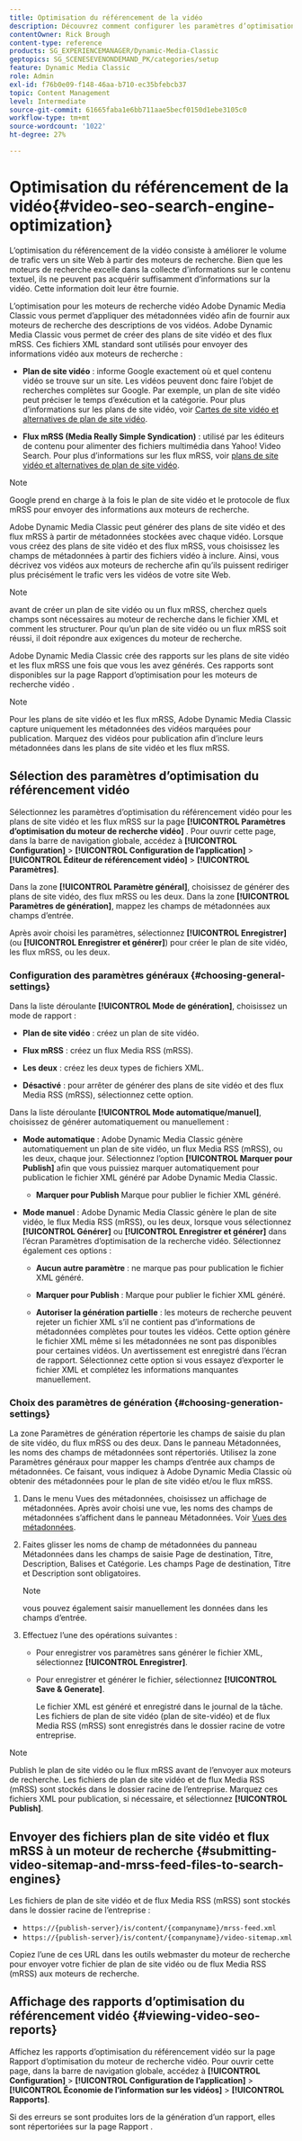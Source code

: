 ```yaml
---
title: Optimisation du référencement de la vidéo
description: Découvrez comment configurer les paramètres d’optimisation du référencement des vidéos dans Adobe Dynamic Media Classic.
contentOwner: Rick Brough
content-type: reference
products: SG_EXPERIENCEMANAGER/Dynamic-Media-Classic
geptopics: SG_SCENESEVENONDEMAND_PK/categories/setup
feature: Dynamic Media Classic
role: Admin
exl-id: f76b0e09-f148-46aa-b710-ec35bfebcb37
topic: Content Management
level: Intermediate
source-git-commit: 61665faba1e6bb711aae5becf0150d1ebe3105c0
workflow-type: tm+mt
source-wordcount: '1022'
ht-degree: 27%

---
```


# Optimisation du référencement de la vidéo{#video-seo-search-engine-optimization}

L’optimisation du référencement de la vidéo consiste à améliorer le volume de trafic vers un site Web à partir des moteurs de recherche. Bien que les moteurs de recherche excelle dans la collecte d’informations sur le contenu textuel, ils ne peuvent pas acquérir suffisamment d’informations sur la vidéo. Cette information doit leur être fournie.

L’optimisation pour les moteurs de recherche vidéo Adobe Dynamic Media Classic vous permet d’appliquer des métadonnées vidéo afin de fournir aux moteurs de recherche des descriptions de vos vidéos. Adobe Dynamic Media Classic vous permet de créer des plans de site vidéo et des flux mRSS. Ces fichiers XML standard sont utilisés pour envoyer des informations vidéo aux moteurs de recherche :

* **Plan de site vidéo** : informe Google exactement où et quel contenu vidéo se trouve sur un site. Les vidéos peuvent donc faire l’objet de recherches complètes sur Google. Par exemple, un plan de site vidéo peut préciser le temps d’exécution et la catégorie. Pour plus d’informations sur les plans de site vidéo, voir [Cartes de site vidéo et alternatives de plan de site vidéo](https://developers.google.com/search/docs/crawling-indexing/sitemaps/video-sitemaps?visit_id=637558394348624754-567115452&amp;rd=1).

* **Flux mRSS (Media Really Simple Syndication)** : utilisé par les éditeurs de contenu pour alimenter des fichiers multimédia dans Yahoo! Video Search. Pour plus d’informations sur les flux mRSS, voir [ plans de site vidéo et alternatives de plan de site vidéo](https://developers.google.com/search/docs/crawling-indexing/sitemaps/video-sitemaps?visit_id=637558394348624754-567115452&amp;rd=1).

>[!NOTE]
>
>Google prend en charge à la fois le plan de site vidéo et le protocole de flux mRSS pour envoyer des informations aux moteurs de recherche.

Adobe Dynamic Media Classic peut générer des plans de site vidéo et des flux mRSS à partir de métadonnées stockées avec chaque vidéo. Lorsque vous créez des plans de site vidéo et des flux mRSS, vous choisissez les champs de métadonnées à partir des fichiers vidéo à inclure. Ainsi, vous décrivez vos vidéos aux moteurs de recherche afin qu’ils puissent rediriger plus précisément le trafic vers les vidéos de votre site Web.

>[!NOTE]
>
>avant de créer un plan de site vidéo ou un flux mRSS, cherchez quels champs sont nécessaires au moteur de recherche dans le fichier XML et comment les structurer. Pour qu’un plan de site vidéo ou un flux mRSS soit réussi, il doit répondre aux exigences du moteur de recherche.

Adobe Dynamic Media Classic crée des rapports sur les plans de site vidéo et les flux mRSS une fois que vous les avez générés. Ces rapports sont disponibles sur la page Rapport d’optimisation pour les moteurs de recherche vidéo .

>[!NOTE]
>
>Pour les plans de site vidéo et les flux mRSS, Adobe Dynamic Media Classic capture uniquement les métadonnées des vidéos marquées pour publication. Marquez des vidéos pour publication afin d’inclure leurs métadonnées dans les plans de site vidéo et les flux mRSS.

## Sélection des paramètres d’optimisation du référencement vidéo

Sélectionnez les paramètres d’optimisation du référencement vidéo pour les plans de site vidéo et les flux mRSS sur la page **[!UICONTROL Paramètres d’optimisation du moteur de recherche vidéo]** . Pour ouvrir cette page, dans la barre de navigation globale, accédez à **[!UICONTROL Configuration]** > **[!UICONTROL Configuration de l’application]** > **[!UICONTROL Éditeur de référencement vidéo]** > **[!UICONTROL Paramètres]**.

Dans la zone **[!UICONTROL Paramètre général]**, choisissez de générer des plans de site vidéo, des flux mRSS ou les deux. Dans la zone **[!UICONTROL Paramètres de génération]**, mappez les champs de métadonnées aux champs d’entrée.

Après avoir choisi les paramètres, sélectionnez **[!UICONTROL Enregistrer]** (ou **[!UICONTROL Enregistrer et générer]**) pour créer le plan de site vidéo, les flux mRSS, ou les deux.

### Configuration des paramètres généraux {#choosing-general-settings}

Dans la liste déroulante **[!UICONTROL Mode de génération]**, choisissez un mode de rapport :

* **Plan de site vidéo** : créez un plan de site vidéo.

* **Flux mRSS** : créez un flux Media RSS (mRSS).

* **Les deux** : créez les deux types de fichiers XML.

* **Désactivé** : pour arrêter de générer des plans de site vidéo et des flux Media RSS (mRSS), sélectionnez cette option.

Dans la liste déroulante **[!UICONTROL Mode automatique/manuel]**, choisissez de générer automatiquement ou manuellement :

* **Mode automatique** : Adobe Dynamic Media Classic génère automatiquement un plan de site vidéo, un flux Media RSS (mRSS), ou les deux, chaque jour. Sélectionnez l’option **[!UICONTROL Marquer pour Publish]** afin que vous puissiez marquer automatiquement pour publication le fichier XML généré par Adobe Dynamic Media Classic.

   * **Marquer pour Publish** Marque pour publier le fichier XML généré.

* **Mode manuel** : Adobe Dynamic Media Classic génère le plan de site vidéo, le flux Media RSS (mRSS), ou les deux, lorsque vous sélectionnez **[!UICONTROL Générer]** ou **[!UICONTROL Enregistrer et générer]** dans l’écran Paramètres d’optimisation de la recherche vidéo. Sélectionnez également ces options :

   * **Aucun autre paramètre** : ne marque pas pour publication le fichier XML généré.

   * **Marquer pour Publish** : Marque pour publier le fichier XML généré.

   * **Autoriser la génération partielle** : les moteurs de recherche peuvent rejeter un fichier XML s’il ne contient pas d’informations de métadonnées complètes pour toutes les vidéos. Cette option génère le fichier XML même si les métadonnées ne sont pas disponibles pour certaines vidéos. Un avertissement est enregistré dans l’écran de rapport. Sélectionnez cette option si vous essayez d’exporter le fichier XML et complétez les informations manquantes manuellement.

### Choix des paramètres de génération {#choosing-generation-settings}

La zone Paramètres de génération répertorie les champs de saisie du plan de site vidéo, du flux mRSS ou des deux. Dans le panneau Métadonnées, les noms des champs de métadonnées sont répertoriés. Utilisez la zone Paramètres généraux pour mapper les champs d’entrée aux champs de métadonnées. Ce faisant, vous indiquez à Adobe Dynamic Media Classic où obtenir des métadonnées pour le plan de site vidéo et/ou le flux mRSS.

1. Dans le menu Vues des métadonnées, choisissez un affichage de métadonnées. Après avoir choisi une vue, les noms des champs de métadonnées s’affichent dans le panneau Métadonnées.
Voir [Vues des métadonnées](application-setup.md#metadata_views).
1. Faites glisser les noms de champ de métadonnées du panneau Métadonnées dans les champs de saisie Page de destination, Titre, Description, Balises et Catégorie. Les champs Page de destination, Titre et Description sont obligatoires.

   >[!NOTE]
   >
   >vous pouvez également saisir manuellement les données dans les champs d’entrée.

1. Effectuez l’une des opérations suivantes :

   * Pour enregistrer vos paramètres sans générer le fichier XML, sélectionnez **[!UICONTROL Enregistrer]**.
   * Pour enregistrer et générer le fichier, sélectionnez **[!UICONTROL Save &amp; Generate]**.

     Le fichier XML est généré et enregistré dans le journal de la tâche. Les fichiers de plan de site vidéo (plan de site-vidéo) et de flux Media RSS (mRSS) sont enregistrés dans le dossier racine de votre entreprise.

>[!NOTE]
>
>Publish le plan de site vidéo ou le flux mRSS avant de l’envoyer aux moteurs de recherche. Les fichiers de plan de site vidéo et de flux Media RSS (mRSS) sont stockés dans le dossier racine de l’entreprise. Marquez ces fichiers XML pour publication, si nécessaire, et sélectionnez **[!UICONTROL Publish]**.

## Envoyer des fichiers plan de site vidéo et flux mRSS à un moteur de recherche {#submitting-video-sitemap-and-mrss-feed-files-to-search-engines}

Les fichiers de plan de site vidéo et de flux Media RSS (mRSS) sont stockés dans le dossier racine de l’entreprise :

* `https://{publish-server}/is/content/{companyname}/mrss-feed.xml`
* `https://{publish-server}/is/content/{companyname}/video-sitemap.xml`

Copiez l’une de ces URL dans les outils webmaster du moteur de recherche pour envoyer votre fichier de plan de site vidéo ou de flux Media RSS (mRSS) aux moteurs de recherche.

## Affichage des rapports d’optimisation du référencement vidéo {#viewing-video-seo-reports}

Affichez les rapports d’optimisation du référencement vidéo sur la page Rapport d’optimisation du moteur de recherche vidéo. Pour ouvrir cette page, dans la barre de navigation globale, accédez à **[!UICONTROL Configuration]** > **[!UICONTROL Configuration de l’application]** > **[!UICONTROL Économie de l’information sur les vidéos]** > **[!UICONTROL Rapports]**.

Si des erreurs se sont produites lors de la génération d’un rapport, elles sont répertoriées sur la page Rapport .
